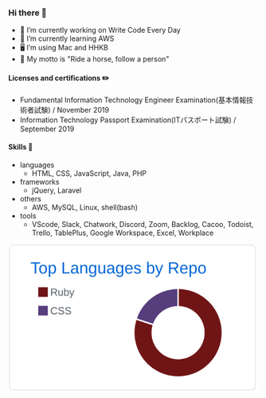 ### Hi there 👋

- 🔭 I’m currently working on Write Code Every Day
- 🌱 I’m currently learning AWS
- 🖥 I’m using Mac and HHKB
- 🐎 My motto is "Ride a horse, follow a person"
<!-- - 🧞‍♂️  -->

#### Licenses and certifications ✏️

- Fundamental Information Technology Engineer Examination(基本情報技術者試験) / November 2019
- Information Technology Passport Examination(ITパスポート試験) / September 2019

#### Skills 🏹
- languages
  - HTML, CSS, JavaScript, Java, PHP
- frameworks
  - jQuery, Laravel
- others
  - AWS, MySQL, Linux, shell(bash)
- tools
  - VScode, Slack, Chatwork, Discord, Zoom, Backlog, Cacoo, Todoist, Trello, TablePlus, Google Workspace, Excel, Workplace

<!-- [![](https://raw.githubusercontent.com/y-magavel/y-magavel/main/profile-summary-card-output/github/0-profile-details.svg)](https://github.com/vn7n24fzkq/github-profile-summary-cards) -->
[![](https://raw.githubusercontent.com/y-magavel/y-magavel/main/profile-summary-card-output/github/1-repos-per-language.svg)](https://github.com/vn7n24fzkq/github-profile-summary-cards)
<!-- [![](https://raw.githubusercontent.com/y-magavel/y-magavel/main/profile-summary-card-output/github/2-most-commit-language.svg)](https://github.com/vn7n24fzkq/github-profile-summary-cards) -->
<!-- [![](https://raw.githubusercontent.com/y-magavel/y-magavel/main/profile-summary-card-output/github/3-stats.svg)](https://github.com/vn7n24fzkq/github-profile-summary-cards) -->
<!-- [![](https://raw.githubusercontent.com/y-magavel/y-magavel/main/profile-summary-card-output/github/4-productive-time.svg)](https://github.com/vn7n24fzkq/github-profile-summary-cards) -->

<!--
**y-magavel/y-magavel** is a ✨ _special_ ✨ repository because its `README.md` (this file) appears on your GitHub profile.

Here are some ideas to get you started:

- 🔭 I’m currently working on ...
- 🌱 I’m currently learning ...
- 👯 I’m looking to collaborate on ...
- 🤔 I’m looking for help with ...
- 💬 Ask me about ...
- 📫 How to reach me: ...
- 😄 Pronouns: ...
- ⚡ Fun fact: ...
-->
